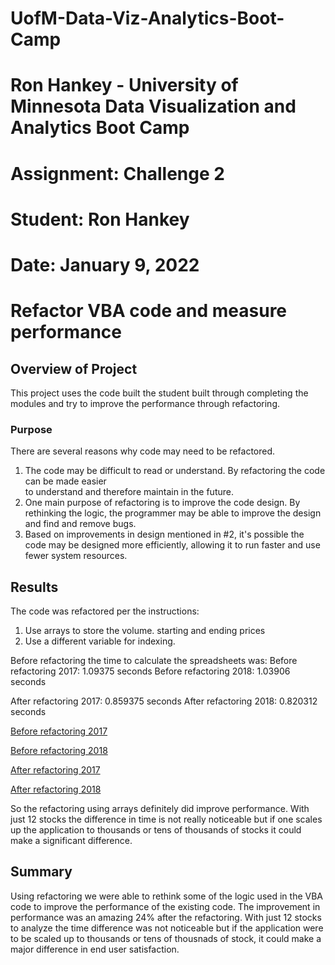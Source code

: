 # UofM-Data-Viz-Analytics-Boot-Camp
# Ron Hankey - University of Minnesota Data Visualization and Analytics Boot Camp
# 			        		Assignment: Challenge 2
# 							Student: Ron Hankey
# 							Date: January 9, 2022

# Refactor VBA code and measure performance

## Overview of Project
This project uses the code built the student built through completing the modules and try to improve the performance through refactoring. 

### Purpose
There are several reasons why code may need to be refactored.
1) The code may be difficult to read or understand. By refactoring the code can be made easier  
   to understand and therefore maintain in the future.
2) One main purpose of refactoring is to improve the code design. By rethinking the logic, the 
   programmer may be able to improve the design and find and remove bugs.
3) Based on improvements in design mentioned in #2, it's possible the code may be designed 
   more efficiently, allowing it to run faster and use fewer system resources. 

## Results
The code was refactored per the instructions:
1) Use arrays to store the volume. starting and ending prices
2) Use a different variable for indexing.

Before refactoring the time to calculate the spreadsheets was:
   Before refactoring 2017: 1.09375 seconds 
   Before refactoring 2018: 1.03906 seconds 

   After refactoring 2017: 0.859375 seconds
   After refactoring 2018: 0.820312 seconds

   [Before refactoring 2017](https://github.com/lykkelig/UofM-Data-Viz-Analytics-Boot-Camp/blob/main/stock-analysis/Resources/Before-Refactoring-2017.png)
   
   [Before refactoring 2018](https://github.com/lykkelig/UofM-Data-Viz-Analytics-Boot-Camp/blob/main/stock-analysis/Resources/Before-Refactoring-2018.png)

   [After refactoring 2017](https://github.com/lykkelig/UofM-Data-Viz-Analytics-Boot-Camp/blob/main/stock-analysis/Resources/VBA_Challenge_2017.png)
   
   [After refactoring 2018](https://github.com/lykkelig/UofM-Data-Viz-Analytics-Boot-Camp/blob/main/stock-analysis/Resources/VBA_Challenge_2018.png)


So the refactoring using arrays definitely did improve performance. 
With just 12 stocks the difference in time is not really noticeable but if one scales up the application to thousands or tens of thousands of stocks it could make a significant difference.

## Summary

Using refactoring we were able to rethink some of the logic used in the VBA code to improve the performance of the existing code. The improvement in performance was an amazing 24%  after the refactoring. With just 12 stocks to analyze the time difference was not noticeable but if the application were to be scaled up to thousands or tens of thousnads of stock, it could make a major difference in end user satisfaction. 
